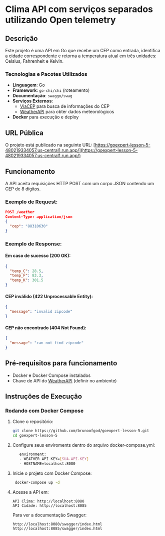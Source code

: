# Clima API com serviços separados utilizando Open telemetry

## Descrição
Este projeto é uma API em Go que recebe um CEP como entrada, identifica a cidade correspondente e retorna a temperatura atual em três unidades: Celsius, Fahrenheit e Kelvin.

### **Tecnologias e Pacotes Utilizados**
- **Linguagem**: Go
- **Framework**: `go-chi/chi` (roteamento)
- **Documentação**: `swaggo/swag`
- **Serviços Externos**:
  - [ViaCEP](https://viacep.com.br/) para busca de informações do CEP
  - [WeatherAPI](https://www.weatherapi.com/) para obter dados meteorológicos
- **Docker** para execução e deploy

## **URL Pública**
O projeto está publicado na seguinte URL:
[https://goexpert-lesson-5-480219334057.us-central1.run.app/](https://goexpert-lesson-5-480219334057.us-central1.run.app/)

## **Funcionamento**
A API aceita requisições HTTP POST com um corpo JSON contendo um CEP de 8 dígitos.

### **Exemplo de Request:**
```json
POST /weather
Content-Type: application/json
{
  "cep": "88310630"
}
```

### **Exemplo de Response:**
#### **Em caso de sucesso (200 OK):**
```json
{
  "temp_C": 28.5,
  "temp_F": 83.3,
  "temp_K": 301.5
}
```

#### **CEP inválido (422 Unprocessable Entity):**
```json
{
  "message": "invalid zipcode"
}
```

#### **CEP não encontrado (404 Not Found):**
```json
{
  "message": "can not find zipcode"
}
```

## **Pré-requisitos para funcionamento**
- Docker e Docker Compose instalados
- Chave de API do [WeatherAPI](https://www.weatherapi.com/) (definir no ambiente)

## **Instruções de Execução**
### **Rodando com Docker Compose**
1. Clone o repositório:
   ```sh
   git clone https://github.com/brunoofgod/goexpert-lesson-5.git
   cd goexpert-lesson-5
   ```

2. Configure seus enviroments dentro do arquivo docker-compose.yml:
   ```sh
      environment:
      - WEATHER_API_KEY=[SUA-API-KEY]
      - HOSTNAME=localhost:8080
   ```

3. Inicie o projeto com Docker Compose:
   ```sh
    docker-compose up -d
   ```

4. Acesse a API em:
   ```
   API Clima: http://localhost:8080
   API Cidade: http://localhost:8085
   ```
   Para ver a documentação Swagger:
   ```
   http://localhost:8080/swagger/index.html
   http://localhost:8085/swagger/index.html
   ```